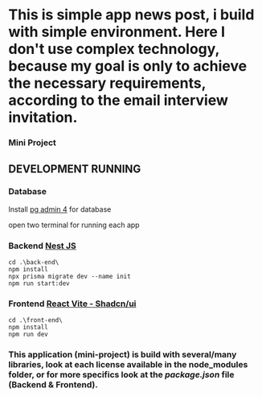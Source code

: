 # This is simple app news post, i build with simple environment. Here I don't use complex technology, because my goal is only to achieve the necessary requirements, according to the email interview invitation.


### Mini Project

## DEVELOPMENT RUNNING
   ### Database
   Install [pg admin 4](https://www.pgadmin.org/download/pgadmin-4-windows/) for database
   
   open two terminal for running each app
   ### Backend [Nest JS](https://docs.nestjs.com/)
    cd .\back-end\
    npm install
    npx prisma migrate dev --name init
    npm run start:dev

   ### Frontend [React Vite - Shadcn/ui](https://docs.nestjs.com/](https://ui.shadcn.com/))
    cd .\front-end\
    npm install
    npm run dev



### This application (mini-project) is build with several/many libraries, look at each license available in the node_modules folder, or for more specifics look at the *package.json* file (Backend & Frontend). 

